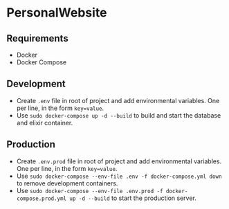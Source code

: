 # PersonalWebsite

## Requirements
* Docker
* Docker Compose

## Development

* Create `.env` file in root of project and add environmental variables. One per line, in the form `key=value`.
* Use `sudo docker-compose up -d --build` to build and start the database and elixir container.

## Production
* Create `.env.prod` file in root of project and add environmental variables. One per line, in the form `key=value`.
* Use `sudo docker-compose --env-file .env -f docker-compose.yml down` to remove development containers.
* Use `sudo docker-compose --env-file .env.prod -f docker-compose.prod.yml up -d --build` to start the production server.
